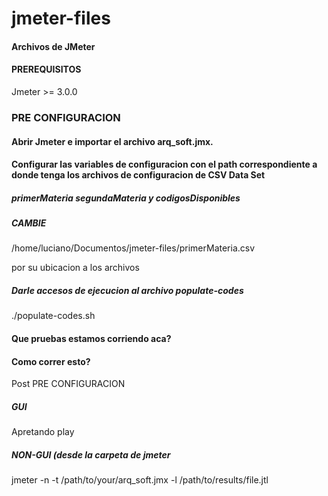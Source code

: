 # jmeter-files
#### Archivos de JMeter

#### PREREQUISITOS

Jmeter >= 3.0.0


###                                        PRE CONFIGURACION

#### Abrir Jmeter e importar el archivo arq_soft.jmx.
#### Configurar las variables de configuracion con el path correspondiente a donde tenga los archivos de configuracion de CSV Data Set
##### primerMateria segundaMateria y codigosDisponibles

##### CAMBIE
/home/luciano/Documentos/jmeter-files/primerMateria.csv

por su ubicacion a los archivos

##### Darle accesos de ejecucion al archivo populate-codes
./populate-codes.sh 

#### Que pruebas estamos corriendo aca?

#### Como correr esto?

Post PRE CONFIGURACION

##### GUI
Apretando play

##### NON-GUI (desde la carpeta de jmeter
jmeter -n -t /path/to/your/arq_soft.jmx -l /path/to/results/file.jtl
